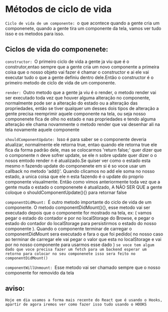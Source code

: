 # Métodos de ciclo de vida

`Ciclo de vida de um componente: `o que acontece quando a gente cria um componenete, quando a gente tira um componente da tela, vamos ver tudo isso e os metodos para isso.

## Ciclos de vida do componenete:

`constructor: `O primeiro ciclo de vida a gente ja viu que é o construtor,entao sempre que a gente cria um novo componente a primeira coisa que o nosso objeto vai fazer é chamar o constructor e ai ele vai executar tudo o que a gente definiu dentro dele.Então o constructor é o primeiro metodo de ciclo de vida de um componente.

`render: `Outro metodo que a gente ja viu é o render, o metodo render vai ser executado toda vez que houver alguma alteração no componente, normalmente pode ser a alteração do estado ou a alteração das propriedades, então se tiver qualquer um desses dois tipos de alteração a gente precisa reemprimir aquele componente na tela, ou seja nosso componenete fica de olho no estado e nas propriedades e tendo alguma alteração ele chama novammente o metodo render que vai desenhar ali na tela novamente aquele componente


`shouldComponentUpdate: `Isso é para saber se o componente deveria atualizar, normalmente ele retorna true, entao quando ele retorna true ele fica da forma padrão dele, mas se colocarmos 'return false;' quer dizer que o componente n deve sofrer update, se ele n sobre update quer dizer o o nosos emtodo render n é atualizado.Se quiser ver como o estado esta mesmo n fazendo update do componenete em si é so voce usar um callback no metodo 'add()'. Quando clicamos no add ele soma no nosso estado, a unica coisa que ele n esta fazendo é o update do proprio componente visualmente. Então como vimos anteriormente toda vez que a gente muda o estado o componenete é atualizado, A NÃO SER QUE a gente coloque o shouldComponentUpdate(){} para retornar false


`componentDidMount: `É outro metodo importante do ciclo de vida de um componente. O metodo componentDidMount(){}, esse metodo vai ser executado depois que o componente for mostrado na tela, ex: ( vamos pegar o estado do contador e por no localStorage do Browse, e pegar o estado do contador do localStorage para persistirmos o estado do nosso componente ). Quando o componente terminar de carregar o componentDidMount sera executado e fara o que foi pedido( no nosso caso ao terminar de carregar ele vai pegar o valor que esta no localStorage e vai por no nosso componente para usarmos esse dado ) `se voce tem algum dado que voce precisa fazer um fetch para um backend esperar um retorno para colocar no seu componenete isso sera feito no componentDidMount()`



`componentWillUnmount: `Esse metodo vai ser chamado sempre que o nosso componente for removido da tela 



## aviso:

    Hoje em dia usamos a forma mais recente do React que é usando o Hooks, apartir de agora iremos ver como fazer isso tudo usando o HOOKS

